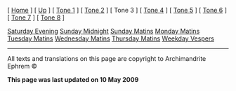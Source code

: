 \[ [Home](index.md) \] \[ [Up](oktoich.md) \] \[ [Tone 1](tone_1.md) \] \[ [Tone 2](tone_2.md) \] \[ Tone 3 \] \[ [Tone 4](tone_4.md) \] \[ [Tone 5](tone_5.md) \] \[ [Tone 6](tone_6.md) \] \[ [Tone 7](tone_7.md) \] \[ [Tone 8](tone_8.md) \]

[Saturday Evening](sat3ec.md)
[Sunday Midnight](sun3nc.md)
[Sunday Matins](sun3mc.md)
[Monday Matins](monday_matins2.md)
[Tuesday Matins](tuesday_matins2.md)
[Wednesday Matins](wednesday_matins1.md)
[Thursday Matins](thursday_matins3.md)
[Weekday Vespers](weekday_vespers2.md)

------------------------------------------------------------------------

All texts and translations on this page are copyright to
Archimandrite Ephrem ©

**This page was last updated on 10 May 2009**
